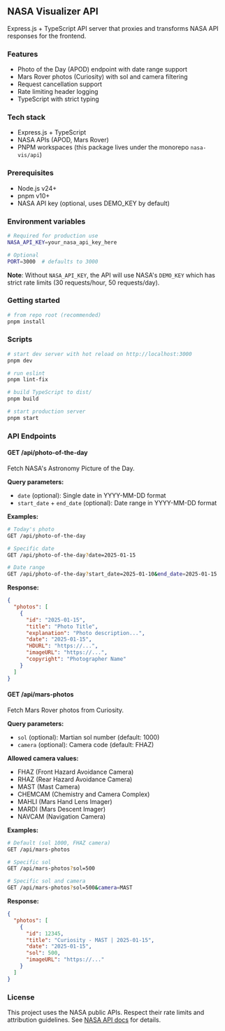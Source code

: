 ## NASA Visualizer API

Express.js + TypeScript API server that proxies and transforms NASA API responses for the frontend.

### Features
- Photo of the Day (APOD) endpoint with date range support
- Mars Rover photos (Curiosity) with sol and camera filtering
- Request cancellation support
- Rate limiting header logging
- TypeScript with strict typing

### Tech stack
- Express.js + TypeScript
- NASA APIs (APOD, Mars Rover)
- PNPM workspaces (this package lives under the monorepo `nasa-vis/api`)

### Prerequisites
- Node.js v24+
- pnpm v10+
- NASA API key (optional, uses DEMO_KEY by default)

### Environment variables
```bash
# Required for production use
NASA_API_KEY=your_nasa_api_key_here

# Optional
PORT=3000  # defaults to 3000
```

**Note**: Without `NASA_API_KEY`, the API will use NASA's `DEMO_KEY` which has strict rate limits (30 requests/hour, 50 requests/day).

### Getting started
```bash
# from repo root (recommended)
pnpm install
```

### Scripts
```bash
# start dev server with hot reload on http://localhost:3000
pnpm dev

# run eslint
pnpm lint-fix

# build TypeScript to dist/
pnpm build

# start production server
pnpm start
```

### API Endpoints

#### GET /api/photo-of-the-day
Fetch NASA's Astronomy Picture of the Day.

**Query parameters:**
- `date` (optional): Single date in YYYY-MM-DD format
- `start_date` + `end_date` (optional): Date range in YYYY-MM-DD format

**Examples:**
```bash
# Today's photo
GET /api/photo-of-the-day

# Specific date
GET /api/photo-of-the-day?date=2025-01-15

# Date range
GET /api/photo-of-the-day?start_date=2025-01-10&end_date=2025-01-15
```

**Response:**
```json
{
  "photos": [
    {
      "id": "2025-01-15",
      "title": "Photo Title",
      "explanation": "Photo description...",
      "date": "2025-01-15",
      "HDURL": "https://...",
      "imageURL": "https://...",
      "copyright": "Photographer Name"
    }
  ]
}
```

#### GET /api/mars-photos
Fetch Mars Rover photos from Curiosity.

**Query parameters:**
- `sol` (optional): Martian sol number (default: 1000)
- `camera` (optional): Camera code (default: FHAZ)

**Allowed camera values:**
- FHAZ (Front Hazard Avoidance Camera)
- RHAZ (Rear Hazard Avoidance Camera)
- MAST (Mast Camera)
- CHEMCAM (Chemistry and Camera Complex)
- MAHLI (Mars Hand Lens Imager)
- MARDI (Mars Descent Imager)
- NAVCAM (Navigation Camera)

**Examples:**
```bash
# Default (sol 1000, FHAZ camera)
GET /api/mars-photos

# Specific sol
GET /api/mars-photos?sol=500

# Specific sol and camera
GET /api/mars-photos?sol=500&camera=MAST
```

**Response:**
```json
{
  "photos": [
    {
      "id": 12345,
      "title": "Curiosity - MAST | 2025-01-15",
      "date": "2025-01-15",
      "sol": 500,
      "imageURL": "https://..."
    }
  ]
}
```

### License
This project uses the NASA public APIs. Respect their rate limits and attribution guidelines. See [NASA API docs](https://api.nasa.gov/) for details.
